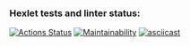 ### Hexlet tests and linter status:
[![Actions Status](https://github.com/EgorovArtem34/frontend-project-lvl1/workflows/hexlet-check/badge.svg)](https://github.com/EgorovArtem34/frontend-project-lvl1/actions)
[![Maintainability](https://api.codeclimate.com/v1/badges/0d40d73e532b192a3a7a/maintainability)](https://codeclimate.com/github/EgorovArtem34/frontend-project-lvl1/maintainability)
[![asciicast](https://asciinema.org/a/BueIcfN7MGh4wLtuJpIpba1Sb.svg)](https://asciinema.org/a/BueIcfN7MGh4wLtuJpIpba1Sb)